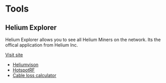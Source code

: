 # Tools

## Helium Explorer

Helium Explorer allows you to see all Helium Miners on the network. Its the offical application from Helium Inc.

[Visit site](https://explorer.helium.com/)

* [Heliumvison](https://app.helium.vision/)
* [HotspotRF](https://beta.hotspotrf.com/map/)
* [Cable loss calculator](https://www.rfportal.app/calculations/cable-loss/)